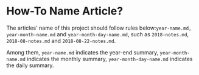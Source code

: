 # How-To Name Article? 


The articles' name of this project should follow rules below:`year-name.md, year-month-name.md` and `year-month-day-name.md`, such as `2018-notes.md`, `2018-08-notes.md` and `2018-08-22-notes.md`.

Among them, `year-name.md` indicates the year-end summary, `year-month-name.md` indicates the monthly summary, `year-month-day-name.md` indicates the daily summary.





